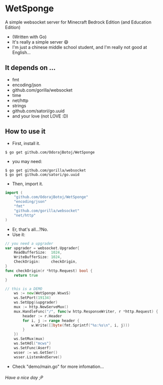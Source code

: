 # WetSponge
A simple websocket server for Minecraft Bedrock Edition (and Education Edition)
* (Written with Go)
* It's really a simple server :smile:
* I'm just a chinese middle school student, and I'm really not good at English...
## It depends on ...
+ fmt
+ encoding/json
+ github.com/gorilla/websocket
+ time
+ net/http
+ strings
+ github.com/satori/go.uuid
+ and your love (not LOVE :D)
## How to use it
+ First, install it.
``` shell
$ go get github.com/OdorajBotoj/WetSponge
```
+ you may need:
``` shell
$ go get github.com/gorilla/websocket
$ go get github.com/satori/go.uuid
```
+ Then, import it.
``` go
import (
    "github.com/OdorajBotoj/WetSponge"
	"encoding/json"
	"fmt"
	"github.com/gorilla/websocket"
	"net/http"
)
```
+ Er, that's all...?No.
+ Use it:
``` go
// you need a upgrader
var upgrader = websocket.Upgrader{
	ReadBufferSize:  1024,
	WriteBufferSize: 1024,
	CheckOrigin:     checkOrigin,
}
func checkOrigin(r *http.Request) bool {
	return true
}

// this is a DEMO
    ws := new(WetSponge.WswsS)
	ws.SetPort(19134)
	ws.SetUpg(&upgrader)
	mux := http.NewServeMux()
	mux.HandleFunc("/", func(w http.ResponseWriter, r *http.Request) {
		header := r.Header
		for i, j := range header {
			w.Write([]byte(fmt.Sprintf("%s:%s\n", i, j)))
		}
	})
	ws.SetMux(mux)
	ws.SetHdl("mcws")
	ws.SetFunc(Aserf)
	wsser := ws.GetSer()
	wsser.ListenAndServe()
```
+ Check "demo/main.go" for more infomation...
###### Have a nice day ;P
